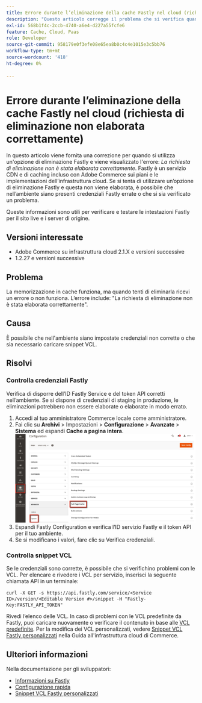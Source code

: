 ```yaml
---
title: Errore durante l’eliminazione della cache Fastly nel cloud (richiesta di eliminazione non elaborata correttamente)
description: "Questo articolo corregge il problema che si verifica quando si utilizza un’opzione di eliminazione Fastly e viene visualizzato il messaggio di errore: *La richiesta di eliminazione non è stata elaborata correttamente*. Fastly è un servizio CDN e di caching incluso con Adobe Commerce sui piani e le implementazioni dell’infrastruttura cloud. Se tenti di utilizzare un’opzione di eliminazione Fastly e questa non viene elaborata, è possibile che nell’ambiente siano presenti credenziali Fastly errate o che si sia verificato un problema."
exl-id: 568b1f4c-2ccb-4740-a6e4-d227a55fcfe6
feature: Cache, Cloud, Paas
role: Developer
source-git-commit: 958179e0f3efe08e65ea8b0c4c4e1015e3c5bb76
workflow-type: tm+mt
source-wordcount: '418'
ht-degree: 0%

---
```


# Errore durante l’eliminazione della cache Fastly nel cloud (richiesta di eliminazione non elaborata correttamente)

In questo articolo viene fornita una correzione per quando si utilizza un&#39;opzione di eliminazione Fastly e viene visualizzato l&#39;errore: *La richiesta di eliminazione non è stata elaborata correttamente*. Fastly è un servizio CDN e di caching incluso con Adobe Commerce sui piani e le implementazioni dell’infrastruttura cloud. Se si tenta di utilizzare un’opzione di eliminazione Fastly e questa non viene elaborata, è possibile che nell’ambiente siano presenti credenziali Fastly errate o che si sia verificato un problema.

Queste informazioni sono utili per verificare e testare le intestazioni Fastly per il sito live e i server di origine.

## Versioni interessate

* Adobe Commerce su infrastruttura cloud 2.1.X e versioni successive
* 1.2.27 e versioni successive

## Problema

La memorizzazione in cache funziona, ma quando tenti di eliminarla ricevi un errore o non funziona. L’errore include: &quot;La richiesta di eliminazione non è stata elaborata correttamente&quot;.

## Causa

È possibile che nell&#39;ambiente siano impostate credenziali non corrette o che sia necessario caricare snippet VCL.

## Risolvi

### Controlla credenziali Fastly

Verifica di disporre dell’ID Fastly Service e del token API corretti nell’ambiente. Se si dispone di credenziali di staging in produzione, le eliminazioni potrebbero non essere elaborate o elaborate in modo errato.

1. Accedi al tuo amministratore Commerce locale come amministratore.
1. Fai clic su **Archivi** > Impostazioni > **Configurazione** > **Avanzate** > **Sistema** ed espandi **Cache a pagina intera**.    ![magento_full_page_cache_2.4.1.png](assets/magento_full_page_cache_2.4.1.png)
1. Espandi Fastly Configuration e verifica l’ID servizio Fastly e il token API per il tuo ambiente.
1. Se si modificano i valori, fare clic su Verifica credenziali.

### Controlla snippet VCL

Se le credenziali sono corrette, è possibile che si verifichino problemi con le VCL. Per elencare e rivedere i VCL per servizio, inserisci la seguente chiamata API in un terminale:

```
curl -X GET -s https://api.fastly.com/service/<Service ID>/version/<Editable Version #>/snippet -H "Fastly-Key:FASTLY_API_TOKEN"
```

Rivedi l’elenco delle VCL. In caso di problemi con le VCL predefinite da Fastly, puoi caricare nuovamente o verificare il contenuto in base alle [VCL predefinite](https://github.com/fastly/fastly-magento2/tree/master/etc/vcl_snippets). Per la modifica dei VCL personalizzati, vedere [Snippet VCL Fastly personalizzati](https://experienceleague.adobe.com/docs/commerce-cloud-service/user-guide/cdn/custom-vcl-snippets/fastly-vcl-custom-snippets.html) nella Guida all&#39;infrastruttura cloud di Commerce.

## Ulteriori informazioni

Nella documentazione per gli sviluppatori:

* [Informazioni su Fastly](https://experienceleague.adobe.com/docs/commerce-cloud-service/user-guide/cdn/fastly.html)
* [Configurazione rapida](https://experienceleague.adobe.com/docs/commerce-cloud-service/user-guide/cdn/setup-fastly/fastly-configuration.html)
* [Snippet VCL Fastly personalizzati](https://experienceleague.adobe.com/docs/commerce-cloud-service/user-guide/cdn/custom-vcl-snippets/fastly-vcl-custom-snippets.html)
